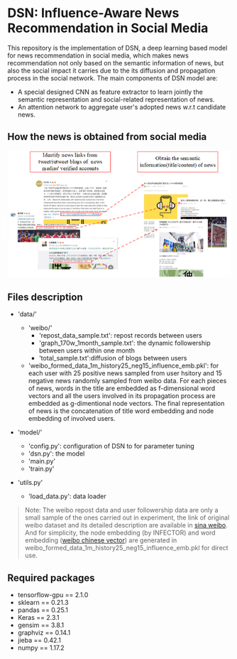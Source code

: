 # DSN: Influence-Aware News Recommendation in Social Media
This repository is the implementation of DSN, a deep learning based model for news recommendation in social media,
which makes news recommendation not only based on the semantic information of news, but also the social impact it carries
due to the its diffusion and propagation process in the social network. The main components of DSN model are:
- A special designed CNN as feature extractor to learn jointly the semantic representation and social-related representation of news.
- An attention network to aggregate user's adopted news w.r.t candidate news.


How the news is obtained from social media
---

![](fig/getNews_weibo.png)

Files description
---
- 'data/'
    - 'weibo/'
        - 'repost_data_sample.txt': repost records between users
        - 'graph_170w_1month_sample.txt': the dynamic followership between users within one month
        - 'total_sample.txt':diffusion of blogs between users
    - 'weibo_formed_data_1m_history25_neg15_influence_emb.pkl': for each user with 25 positive news sampled from user hsitory and 15 negative news randomly sampled from weibo data. 
    For each pieces of news, words in the title are embedded as f-dimensional word vectors and all the users involved in its propagation process are embedded as g-dimentional node vectors.
    The final representation of news is the concatenation of title word embedding and node embedding of involved users.
    
- 'model/'
    - 'config.py': configuration of DSN to for parameter tuning
    - 'dsn.py': the model
    - 'main.py'
    - 'train.py'
- 'utils.py'
    - 'load_data.py': data loader

> Note: The weibo repost data and user followership data are only a small sample of the ones carried out in experiment, the link of original weibo dataset and its detailed description are
>available in [sina weibo](https://www.aminer.org/influencelocality). And for simplicity, the node embedding (by INFECTOR) and word embedding ([weibo chinese vector](https://github.com/Embedding/Chinese-Word-Vectors))
>are generated in weibo_formed_data_1m_history25_neg15_influence_emb.pkl for direct use.

Required packages
---
- tensorflow-gpu == 2.1.0
- sklearn == 0.21.3
- pandas == 0.25.1
- Keras == 2.3.1
- gensim == 3.8.1
- graphviz == 0.14.1
- jieba == 0.42.1
- numpy == 1.17.2





